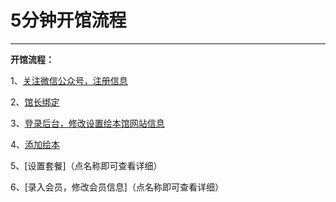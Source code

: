 # 5分钟开馆流程
-----
**开馆流程：**

1、[关注微信公众号，注册信息](文档/1/1)

2、[馆长绑定](文档/2/2)

3、[登录后台，修改设置绘本馆网站信息](文档/3/3)

4、[添加绘本](文档/4/如何添加新绘本？)

5、[设置套餐]（点名称即可查看详细）

6、[录入会员，修改会员信息]（点名称即可查看详细）